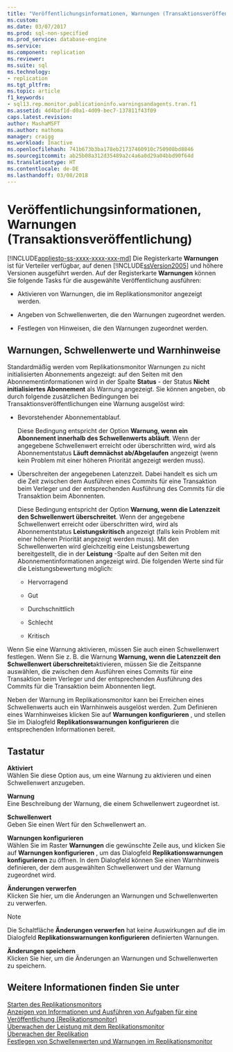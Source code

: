 ```yaml
---
title: "Veröffentlichungsinformationen, Warnungen (Transaktionsveröffentlichung) | Microsoft-Dokumentation"
ms.custom: 
ms.date: 03/07/2017
ms.prod: sql-non-specified
ms.prod_service: database-engine
ms.service: 
ms.component: replication
ms.reviewer: 
ms.suite: sql
ms.technology:
- replication
ms.tgt_pltfrm: 
ms.topic: article
f1_keywords:
- sql13.rep.monitor.publicationinfo.warningsandagents.tran.f1
ms.assetid: 4d4baf1d-d0a1-4d09-bec7-137811f43f09
caps.latest.revision: 
author: MashaMSFT
ms.author: mathoma
manager: craigg
ms.workload: Inactive
ms.openlocfilehash: 741b673b3ba178eb21737460910c750908bd8846
ms.sourcegitcommit: ab25b08a312d35489a2c4a6a0d29a04bbd90f64d
ms.translationtype: HT
ms.contentlocale: de-DE
ms.lasthandoff: 03/08/2018
---
```

# <a name="publication-information-warnings-transactional-publication"></a>Veröffentlichungsinformationen, Warnungen (Transaktionsveröffentlichung)
[!INCLUDE[appliesto-ss-xxxx-xxxx-xxx-md](../../includes/appliesto-ss-xxxx-xxxx-xxx-md.md)]
  Die Registerkarte **Warnungen** ist für Verteiler verfügbar, auf denen [!INCLUDE[ssVersion2005](../../includes/ssversion2005-md.md)] und höhere Versionen ausgeführt werden. Auf der Registerkarte **Warnungen** können Sie folgende Tasks für die ausgewählte Veröffentlichung ausführen:  
  
-   Aktivieren von Warnungen, die im Replikationsmonitor angezeigt werden.  
  
-   Angeben von Schwellenwerten, die den Warnungen zugeordnet werden.  
  
-   Festlegen von Hinweisen, die den Warnungen zugeordnet werden.  
  
## <a name="warnings-thresholds-and-alerts"></a>Warnungen, Schwellenwerte und Warnhinweise  
 Standardmäßig werden vom Replikationsmonitor Warnungen zu nicht initialisierten Abonnements angezeigt: auf den Seiten mit den Abonnementinformationen wird in der Spalte **Status** - der Status **Nicht initialisiertes Abonnement** als Warnung angezeigt. Sie können angeben, ob durch folgende zusätzlichen Bedingungen bei Transaktionsveröffentlichungen eine Warnung ausgelöst wird:  
  
-   Bevorstehender Abonnementablauf.  
  
     Diese Bedingung entspricht der Option **Warnung, wenn ein Abonnement innerhalb des Schwellenwerts abläuft**. Wenn der angegebene Schwellenwert erreicht oder überschritten wird, wird als Abonnementstatus **Läuft demnächst ab/Abgelaufen** angezeigt (wenn kein Problem mit einer höheren Priorität angezeigt werden muss).  
  
-   Überschreiten der angegebenen Latenzzeit. Dabei handelt es sich um die Zeit zwischen dem Ausführen eines Commits für eine Transaktion beim Verleger und der entsprechenden Ausführung des Commits für die Transaktion beim Abonnenten.  
  
     Diese Bedingung entspricht der Option **Warnung, wenn die Latenzzeit den Schwellenwert überschreitet**. Wenn der angegebene Schwellenwert erreicht oder überschritten wird, wird als Abonnementstatus **Leistungskritisch** angezeigt (falls kein Problem mit einer höheren Priorität angezeigt werden muss). Mit den Schwellenwerten wird gleichzeitig eine Leistungsbewertung bereitgestellt, die in der **Leistung** -Spalte auf den Seiten mit den Abonnementinformationen angezeigt wird. Die folgenden Werte sind für die Leistungsbewertung möglich:  
  
    -   Hervorragend  
  
    -   Gut  
  
    -   Durchschnittlich  
  
    -   Schlecht  
  
    -   Kritisch  
  
 Wenn Sie eine Warnung aktivieren, müssen Sie auch einen Schwellenwert festlegen. Wenn Sie z. B. die Warnung **Warnung, wenn die Latenzzeit den Schwellenwert überschreitet**aktivieren, müssen Sie die Zeitspanne auswählen, die zwischen dem Ausführen eines Commits für eine Transaktion beim Verleger und der entsprechenden Ausführung des Commits für die Transaktion beim Abonnenten liegt.  
  
 Neben der Warnung im Replikationsmonitor kann bei Erreichen eines Schwellenwerts auch ein Warnhinweis ausgelöst werden. Zum Definieren eines Warnhinweises klicken Sie auf **Warnungen konfigurieren** , und stellen Sie im Dialogfeld **Replikationswarnungen konfigurieren** die entsprechenden Informationen bereit.  
  
## <a name="options"></a>Tastatur  
 **Aktiviert**  
 Wählen Sie diese Option aus, um eine Warnung zu aktivieren und einen Schwellenwert anzugeben.  
  
 **Warnung**  
 Eine Beschreibung der Warnung, die einem Schwellenwert zugeordnet ist.  
  
 **Schwellenwert**  
 Geben Sie einen Wert für den Schwellenwert an.  
  
 **Warnungen konfigurieren**  
 Wählen Sie im Raster **Warnungen** die gewünschte Zeile aus, und klicken Sie auf **Warnungen konfigurieren** , um das Dialogfeld **Replikationswarnungen konfigurieren** zu öffnen. In dem Dialogfeld können Sie einen Warnhinweis definieren, der dem ausgewählten Schwellenwert und der Warnung zugeordnet wird.  
  
 **Änderungen verwerfen**  
 Klicken Sie hier, um die Änderungen an Warnungen und Schwellenwerten zu verwerfen.  
  
> [!NOTE]  
>  Die Schaltfläche **Änderungen verwerfen** hat keine Auswirkungen auf die im Dialogfeld **Replikationswarnungen konfigurieren** definierten Warnungen.  
  
 **Änderungen speichern**  
 Klicken Sie hier, um die Änderungen an Warnungen und Schwellenwerten zu speichern.  
  
## <a name="see-also"></a>Weitere Informationen finden Sie unter  
 [Starten des Replikationsmonitors](../../relational-databases/replication/monitor/start-the-replication-monitor.md)   
 [Anzeigen von Informationen und Ausführen von Aufgaben für eine Veröffentlichung &#40;Replikationsmonitor&#41;](../../relational-databases/replication/monitor/view-information-and-perform-tasks-for-a-publication-replication-monitor.md)   
 [Überwachen der Leistung mit dem Replikationsmonitor](../../relational-databases/replication/monitor/monitor-performance-with-replication-monitor.md)   
 [Überwachen der Replikation](../../relational-databases/replication/monitor/monitoring-replication-overview.md)   
 [Festlegen von Schwellenwerten und Warnungen im Replikationsmonitor](../../relational-databases/replication/monitor/set-thresholds-and-warnings-in-replication-monitor.md)  
  
  
